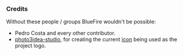 ### Credits

Without these people / groups BlueFire wouldn't be possible:




* Pedro Costa and every other contributor.
* [photo3idea-studio](https://www.flaticon.com/authors/photo3idea-studio), for creating the current [icon](https://www.flaticon.com/free-icon/fire_3163689?k=1652136093162) being used as the project logo.
